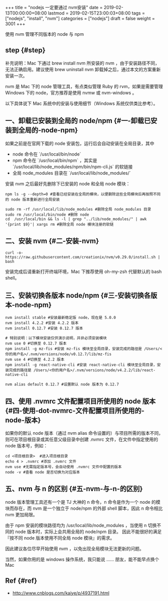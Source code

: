 +++
title = "nodejs 一定要通过 nvm安装"
date = 2019-02-13T00:00:00+08:00
lastmod = 2019-02-15T23:00:03+08:00
tags = ["nodejs", "install", "nvm"]
categories = ["nodejs"]
draft = false
weight = 3001
+++

使用 nvm 管理不同版本的 node 与 npm


## step {#step}

补充说明：Mac 下通过 brew install nvm 所安装的 nvm ，由于安装路径不同，无法正确启用。建议使用 brew uninstall nvm 卸载掉之后，通过本文的方案重新安装一次。

nvm 是 Mac 下的 node 管理工具，有点类似管理 Ruby 的 rvm，如果是需要管理 Windows 下的 node，官方推荐是使用 nvmw 或 nvm-windows 。

以下具体说下 Mac 系统中的安装与使用细节（Windows 系统仅供类比参考）。


## 一、卸载已安装到全局的 node/npm {#一-卸载已安装到全局的-node-npm}

如果之前是在官网下载的 node 安装包，运行后会自动安装在全局目录，其中

-   node 命令在 \`/usr/local/bin/node\`
-   npm 命令在 \`/usr/local/bin/npm\` ，其实是 \`/usr/local/lib/node\_modules/npm/bin/npm-cli.js\` 的软链接
-   全局 node\_modules 目录在 \`/usr/local/lib/node\_modules/\`

安装 nvm 之后最好先删除下已安装的 node 和全局 node 模块：

```shell
npm ls -g --depth=0 #查看已经安装在全局的模块，以便删除这些全局模块后再按照不同的 node 版本重新进行全局安装

sudo rm -rf /usr/local/lib/node_modules #删除全局 node_modules 目录
sudo rm /usr/local/bin/node #删除 node
cd  /usr/local/bin && ls -l | grep "../lib/node_modules/" | awk '{print $9}'| xargs rm #删除全局 node 模块注册的软链
```


## 二、安装 nvm {#二-安装-nvm}

```shell
curl -o- https://raw.githubusercontent.com/creationix/nvm/v0.29.0/install.sh | bash
```

安装完成后请重新打开终端环境，Mac 下推荐使用 oh-my-zsh 代替默认的 bash shell。


## 三、安装切换各版本 node/npm {#三-安装切换各版本-node-npm}

```shell
nvm install stable #安装最新稳定版 node，现在是 5.0.0
nvm install 4.2.2 #安装 4.2.2 版本
nvm install 0.12.7 #安装 0.12.7 版本

# 特别说明：以下模块安装仅供演示说明，并非必须安装模块
nvm use 0 #切换至 0.12.7 版本
npm install -g mz-fis #安装 mz-fis 模块至全局目录，安装完成的路径是 /Users/<你的用户名>/.nvm/versions/node/v0.12.7/lib/mz-fis
nvm use 4 #切换至 4.2.2 版本
npm install -g react-native-cli #安装 react-native-cli 模块至全局目录，安装完成的路径是 /Users/<你的用户名>/.nvm/versions/node/v4.2.2/lib/react-native-cli

nvm alias default 0.12.7 #设置默认 node 版本为 0.12.7
```


## 四、使用 .nvmrc 文件配置项目所使用的 node 版本 {#四-使用-dot-nvmrc-文件配置项目所使用的-node-版本}

如果你的默认 node 版本（通过 nvm alias 命令设置的）与项目所需的版本不同，则可在项目根目录或其任意父级目录中创建 .nvmrc 文件，在文件中指定使用的 node 版本号，例如：

```shell
cd <项目根目录>  #进入项目根目录
echo 4 > .nvmrc #添加 .nvmrc 文件
nvm use #无需指定版本号，会自动使用 .nvmrc 文件中配置的版本
node -v #查看 node 是否切换为对应版本
```


## 五、nvm 与 n 的区别 {#五-nvm-与-n-的区别}

node 版本管理工具还有一个是 TJ 大神的 n 命令，n 命令是作为一个 node 的模块而存在，而 nvm 是一个独立于 node/npm 的外部 shell 脚本，因此 n 命令相比 nvm 更加局限。

由于 npm 安装的模块路径均为 /usr/local/lib/node\_modules ，当使用 n 切换不同的 node 版本时，实际上会共用全局的 node/npm 目录。 因此不能很好的满足『按不同 node 版本使用不同全局 node 模块』的需求。

因此建议各位尽早开始使用 nvm ，以免出现全局模块无法更新的问题。

当然，如果你用的是 windows 操作系统，我只能说 …… 朋友，能不能早点换个 Mac


## Ref {#ref}

-   <http://www.cnblogs.com/kaiye/p/4937191.html>
